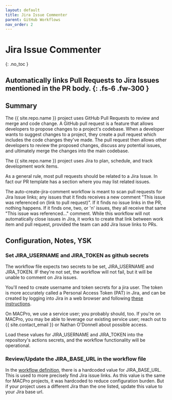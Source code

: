 ```yaml
---
layout: default
title: Jira Issue Commenter
parent: GitHub Workflows
nav_order: 2
---
```


# Jira Issue Commenter
{: .no_toc }

Automatically links Pull Requests to Jira Issues mentioned in the PR body.
{: .fs-6 .fw-300 }
---

## Summary

The {{ site.repo.name }} project uses GitHub Pull Requests to review and merge and code change.  A GitHub pull request is a feature that allows developers to propose changes to a project's codebase. When a developer wants to suggest changes to a project, they create a pull request which includes the code changes they've made. The pull request then allows other developers to review the proposed changes, discuss any potential issues, and ultimately merge the changes into the main codebase.

The {{ site.repo.name }} project uses Jira to plan, schedule, and track development work items.

As a general rule, most pull requests should be related to a Jira Issue.  In fact our PR template has a section where you may list related issues.

The auto-create-jira-comment workflow is meant to scan pull requests for Jira Issue links; any issues that it finds receives a new comment "This issue was referenced on (link to pull request)".  If it finds no issue links in the PR, nothing happens.  If it finds one, two, or 'n' issues, they all receive that same "This issue was referenced..." comment.  While this workflow will not automatically close issues in Jira, it works to create that link between work item and pull request, provided the team can add Jira Issue links to PRs.

## Configuration, Notes, YSK

### Set JIRA_USERNAME and JIRA_TOKEN as github secrets

The workflow file expects two secrets to be set, JIRA_USERNAME and JIRA_TOKEN.  IF they're not set, the workflow will not fail, but it will be unable to comment on Jira issues.

You'll need to create username and token secrets for a jira user.  The token is more accurately called a Personal Access Token (PAT) in Jira, and can be created by logging into Jira in a web browser and following [these instructions](https://confluence.atlassian.com/enterprise/using-personal-access-tokens-1026032365.html#UsingPersonalAccessTokens-CreatingPATsintheapplication).

On MACPro, we use a service user; you probably should, too.  If you're on MACPro, you may be able to leverage our existing service user; reach out to {{ site.contact_email }} or Nathan O'Donnell about possible access.

Load these values for JIRA_USERNAME and JIRA_TOKEN into the repository's actions secrets, and the workflow functionality will be operational.

### Review/Update the JIRA_BASE_URL in the workflow file

In the [workflow definition](../../../.github/workflows/autom-create-jira-comment.yml), there is a hardcoded value for JIRA_BASE_URL.  This is used to more precisely find Jira issue links.  As this value is the same for MACPro projects, it was hardcoded to reduce configuration burden.  But if your project uses a different Jira than the one listed, update this value to your Jira base url.